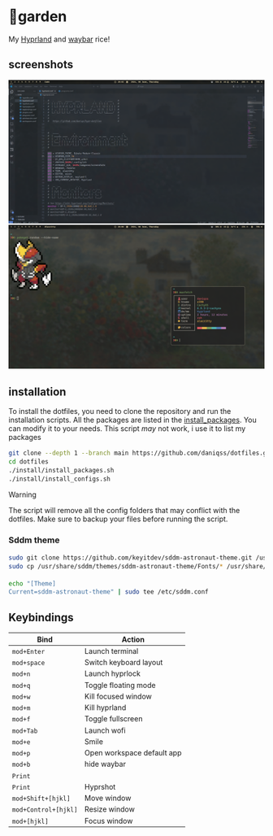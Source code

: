 # 🌹garden
My [Hyprland](https://hyprland.org) and [waybar](https://github.com/Alexays/waybar) rice!

## screenshots
![screenshot](./assets/screenshot1.png)
![screenshot](./assets/screenshot2.png)

## installation
To install the dotfiles, you need to clone the repository and run the installation scripts.
All the packages are listed in the [install_packages](./install/install_packages.sh). You can modify it to your needs.
This script _may_ not work, i use it to list my packages 

```bash
git clone --depth 1 --branch main https://github.com/daniqss/dotfiles.git
cd dotfiles
./install/install_packages.sh
./install/install_configs.sh
```
> [!WARNING]  
> The script will remove all the config folders that may conflict with the dotfiles.
> Make sure to backup your files before running the script.

### Sddm theme
```bash
sudo git clone https://github.com/keyitdev/sddm-astronaut-theme.git /usr/share/sddm/themes/sddm-astronaut-theme
sudo cp /usr/share/sddm/themes/sddm-astronaut-theme/Fonts/* /usr/share/fonts/

echo "[Theme]
Current=sddm-astronaut-theme" | sudo tee /etc/sddm.conf
```

## Keybindings

| **Bind**             | **Action**                 |
| -------------------- | -------------------------- |
| `mod+Enter`          | Launch terminal            |
| `mod+space`          | Switch keyboard layout     |
| `mod+n`              | Launch hyprlock            |
| `mod+q`              | Toggle floating mode       |
| `mod+w`              | Kill focused window        |
| `mod+m`              | Kill hyprland              |
| `mod+f`              | Toggle fullscreen          |
| `mod+Tab`            | Launch wofi                |
| `mod+e`              | Smile                      |
| `mod+p`              | Open workspace default app |
| `mod+b`              | hide waybar                |
| `Print` || `mod+m`   | Screenshot                 |
| `Print`              | Hyprshot                   |
| `mod+Shift+[hjkl]`   | Move window                |
| `mod+Control+[hjkl]` | Resize window              |
| `mod+[hjkl]`         | Focus window               |

